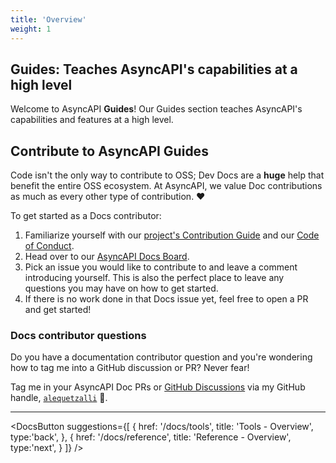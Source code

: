 ```yaml
---
title: 'Overview'
weight: 1
---
```


## Guides: Teaches AsyncAPI's capabilities at a high level

Welcome to AsyncAPI **Guides**! Our Guides section teaches AsyncAPI's capabilities and features at a high level.

<Remember>

## Contribute to AsyncAPI Guides
Code isn't the only way to contribute to OSS; Dev Docs are a **huge** help that benefit the entire OSS ecosystem. At AsyncAPI, we value Doc contributions as much as every other type of contribution. ❤️

To get started as a Docs contributor:
1. Familiarize yourself with our [project's Contribution Guide](https://github.com/asyncapi/community/blob/master/CONTRIBUTING.md) and our [Code of Conduct](https://github.com/asyncapi/.github/blob/master/CODE_OF_CONDUCT.md).
2. Head over to our [AsyncAPI Docs Board](https://github.com/orgs/asyncapi/projects/8).
3. Pick an issue you would like to contribute to and leave a comment introducing yourself. This is also the perfect place to leave any questions you may have on how to get started. 
4. If there is no work done in that Docs issue yet, feel free to open a PR and get started!

### Docs contributor questions
Do you have a documentation contributor question and you're wondering how to tag me into a GitHub discussion or PR? Never fear!

Tag me in your AsyncAPI Doc PRs or [GitHub Discussions](https://github.com/asyncapi/community/discussions/categories/docs) via my GitHub handle, [`alequetzalli`](https://github.com/alequetzalli) 🐙.
</Remember>

---

<DocsButton
  suggestions={[
    {
      href: '/docs/tools',
      title: 'Tools - Overview',
      type:'back',
    },
    {
      href: '/docs/reference',
      title: 'Reference - Overview',
      type:'next',
    }
  ]}
/>